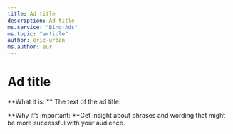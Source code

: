 ```yaml
---
title: Ad title
description: Ad title
ms.service: "Bing-Ads"
ms.topic: "article"
author: eric-urban
ms.author: eur
---
```


# Ad title

**What it is: **    The text of the ad title.

**Why it’s important: **Get insight about phrases and wording that might be more successful with your audience.


